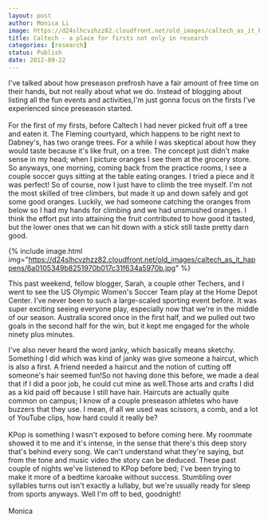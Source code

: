 ```yaml
---
layout: post
author: Monica Li
image: https://d24slhcvzhzz82.cloudfront.net/old_images/caltech_as_it_happens/6a0105349b8251970b017d3c247992970c.jpg
title: Caltech - a place for firsts not only in research
categories: [research]
status: Publish
date: 2012-09-22
---
```



<div id="yui_3_2_0_20_134794622419742">I've talked about how preseason prefrosh have a fair amount of free time on their hands, but not really about what we do. Instead of blogging about listing all the fun events and activities,I'm just gonna focus on the firsts I've experienced since preseason started.

<div id="yui_3_2_0_20_134794622419742"><br id="yui_3_2_0_20_1347946224197108" />
<div id="yui_3_2_0_20_134794622419742">For the first of my firsts, before Caltech I had never picked fruit off a tree and eaten it. The Fleming courtyard, which happens to be right next to Dabney's, has two orange trees. For a while I was skeptical about how they would taste because it's like fruit, on a tree. The concept just didn't make sense in my head; when I picture oranges I see them at the grocery store. So anyways, one morning, coming back from the practice rooms, I see a couple soccer guys sitting at the table eating oranges. I tried a piece and it was perfect! So of course, now I just have to climb the tree myself. I'm not the most skilled of tree climbers, but made it up and down safely and got some good oranges. Luckily, we had someone catching the oranges from below so I had my hands for climbing and we had unsmushed oranges. I think the effort put into attaining the fruit contributed to how good it tasted, but the lower ones that we can hit down with a stick still taste pretty darn good.


{% include image.html img="https://d24slhcvzhzz82.cloudfront.net/old_images/caltech_as_it_happens/6a0105349b8251970b017c31f634a5970b.jpg" %}<div id="yui_3_2_0_20_134794622419742">This past weekend, fellow blogger, Sarah, a couple other Techers, and I went to see the US Olympic Women's Soccer Team play at the Home Depot Center. I've never been to such a large-scaled sporting event before. It was super exciting seeing everyone play, especially now that we're in the middle of our season. Australia scored once in the first half, and we pulled out two goals in the second half for the win, but it kept me engaged for the whole ninety plus minutes.

<div id="yui_3_2_0_20_134794622419742">I've also never heard the word janky, which basically means sketchy. Something I did which was kind of janky was give someone a haircut, which is also a first. A friend needed a haircut and the notion of cutting off someone's hair seemed fun!So not having done this before, we made a deal that if I did a poor job, he could cut mine as well.Those arts and crafts I did as a kid paid off because I still have hair. Haircuts are actually quite common on campus; I know of a couple preseason athletes who have buzzers that they use. I mean, if all we used was scissors, a comb, and a lot of YouTube clips, how hard could it really be?
<div id="yui_3_2_0_20_134794622419742"><br id="yui_3_2_0_20_1347946224197136" />
<div id="yui_3_2_0_20_134794622419742">KPop is something I wasn't exposed to before coming here. My roommate showed it to me and it's intense, in the sense that there's this deep story that's behind every song. We can't understand what they're saying, but from the tone and music video the story can be deduced. These past couple of nights we've listened to KPop before bed; I've been trying to make it more of a bedtime karoake without success. Stumbling over syllables turns out isn't exactly a lullaby, but we're usually ready for sleep from sports anyways. Well I'm off to bed, goodnight!
<div id="yui_3_2_0_20_134794622419742"><br id="yui_3_2_0_20_1347946224197147" />
<div id="yui_3_2_0_20_134794622419742">Monica
